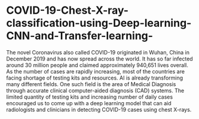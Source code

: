 # COVID-19-Chest-X-ray-classification-using-Deep-learning-CNN-and-Transfer-learning-
The novel Coronavirus also called COVID-19 originated in Wuhan, China in December 2019 and has now spread across the world. It has so far infected around 30 million people and claimed approximately 940,651 lives overall. As the number of cases are rapidly increasing, most of the countries are facing shortage of testing kits and resources. AI is already transforming many different fields. One such field is the area of Medical Diagnosis through accurate clinical computer-aided diagnosis (CAD) systems. The limited quantity of testing kits and increasing number of daily cases encouraged us to come up with a deep learning model that can aid radiologists and clinicians in detecting COVID-19 cases using chest X-rays.


